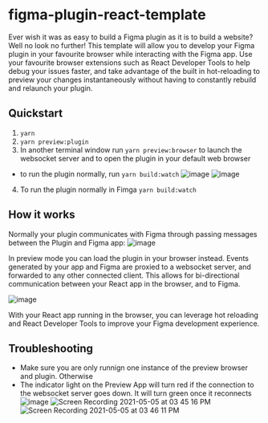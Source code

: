 # figma-plugin-react-template

Ever wish it was as easy to build a Figma plugin as it is to build a website? Well no look no further! This template will allow you to develop your Figma plugin in your favourite browser while interacting with the Figma app. Use your favourite browser extensions such as React Developer Tools to help debug your issues faster, and take advantage of the built in hot-reloading to preview your changes instantaneously without having to constantly rebuild and relaunch your plugin.

## Quickstart

1. `yarn`
2. `yarn preview:plugin`
3. In another terminal window run `yarn preview:browser` to launch the websocket server and to open the plugin in your default web browser
- to run the plugin normally, run `yarn build:watch`
![image](https://user-images.githubusercontent.com/7476817/117207805-3bd7aa80-ada9-11eb-8427-a1e32709534c.png)
![image](https://user-images.githubusercontent.com/7476817/117207942-67f32b80-ada9-11eb-8d5f-f7857d81930d.png)

4. To run the plugin normally in Fimga `yarn build:watch`
## How it works

Normally your plugin communicates with Figma through passing messages between the Plugin and Figma app:
![image](https://user-images.githubusercontent.com/7476817/117206661-f9619e00-ada7-11eb-8f07-2bea23a2f355.png)

In preview mode you can load the plugin in your browser instead. Events generated by your app and Figma are proxied to a websocket server, and forwarded to any other connected client. This allows for bi-directional communication between your React app in the browser, and to Figma.

![image](https://user-images.githubusercontent.com/7476817/117206636-f36bbd00-ada7-11eb-8f40-12ef474ce92b.png)

With your React app running in the browser, you can leverage hot reloading and React Developer Tools to improve your Figma development experience.

## Troubleshooting
- Make sure you are only runnign one instance of the preview browser and plugin. Otherwise 
- The indicator light on the Preview App will turn red if the connection to the websocket server goes down. It will turn green once it reconnects 
![image](https://user-images.githubusercontent.com/7476817/117218993-2f5b4e00-adb9-11eb-95e5-67702fa03b90.png)
![Screen Recording 2021-05-05 at 03 45 16 PM](https://user-images.githubusercontent.com/7476817/117219001-32563e80-adb9-11eb-839d-d8cde22e5dd1.gif)
![Screen Recording 2021-05-05 at 03 46 11 PM](https://user-images.githubusercontent.com/7476817/117219079-5c0f6580-adb9-11eb-9cfd-6e803d93e3ca.gif)
